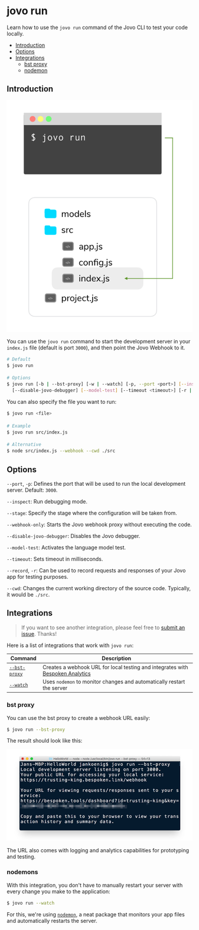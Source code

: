 # jovo run

Learn how to use the `jovo run` command of the Jovo CLI to test your code locally.

* [Introduction](#introduction)
* [Options](#options)
* [Integrations](#integrations)
   * [bst proxy](#bst-proxy)
   * [nodemon](#nodemon)

## Introduction

![jovo run command](../../img/jovo-run.png "jovo run command")

You can use the `jovo run` command to start the development server in your `index.js` file (default is port `3000`), and then point the Jovo Webhook to it.

```sh
# Default
$ jovo run

# Options
$ jovo run [-b | --bst-proxy] [-w | --watch] [-p, --port <port>] [--inspect] [--stage <stage>] [--webhook-only]
  [--disable-jovo-debugger] [--model-test] [--timeout <timeout>] [-r | --record <name>]
```

You can also specify the file you want to run:

```sh
$ jovo run <file>

# Example
$ jovo run src/index.js

# Alternative
$ node src/index.js --webhook --cwd ./src
```


## Options

`--port`, `-p`: Defines the port that will be used to run the local development server. Default: `3000`.

`--inspect`: Run debugging mode.

`--stage`: Specify the stage where the configuration will be taken from.

`--webhook-only`: Starts the Jovo webhook proxy without executing the code.

`--disable-jovo-debugger`: Disables the Jovo debugger.

`--model-test`: Activates the language model test.

`--timeout`: Sets timeout in milliseconds.

`--record`, `-r`: Can be used to record requests and responses of your Jovo app for testing purposes.


`--cwd`: Changes the current working directory of the source code. Typically, it would be `./src`.


## Integrations

> If you want to see another integration, please feel free to [submit an issue](https://github.com/jovotech/jovo-cli/issues). Thanks!

Here is a list of integrations that work with `jovo run`:

Command | Description 
------------ | ------------- 
[`--bst-proxy`](#bst-proxy) | Creates a webhook URL for local testing and integrates with [Bespoken Analytics](../../integrations/analytics/bespoken.md '../analytics/bespoken')
[`--watch`](#watch) | Uses `nodemon` to monitor changes and automatically restart the server


### bst proxy

You can use the bst proxy to create a webhook URL easily:

```sh
$ jovo run --bst-proxy
```

The result should look like this:

![Jovo and bst proxy](../../img/terminal-bst-proxy-1.jpg)

The URL also comes with logging and analytics capabilities for prototyping and testing.

### nodemons

With this integration, you don't have to manually restart your server with every change you make to the application:

```sh
$ jovo run --watch
```

For this, we're using [`nodemon`](https://github.com/remy/nodemon), a neat package that monitors your app files and automatically restarts the server.



<!--[metadata]: {"description": "Learn how to use the jovo run command of the Jovo CLI to test your code locally.",
                "route": "cli/run"}-->

